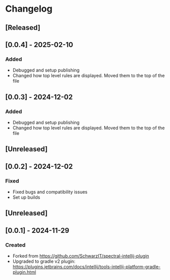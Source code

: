 <!-- @formatter:off -->
<!-- Keep a Changelog guide -> https://keepachangelog.com -->

# Changelog

## [Released]

## [0.0.4] - 2025-02-10

### Added

- Debugged and setup publishing
- Changed how top level rules are displayed. Moved them to the top of the file

## [0.0.3] - 2024-12-02

### Added

- Debugged and setup publishing
- Changed how top level rules are displayed. Moved them to the top of the file

## [Unreleased]

## [0.0.2] - 2024-12-02

### Fixed

- Fixed bugs and compatibility issues
- Set up builds

## [Unreleased]

## [0.0.1] - 2024-11-29

### Created

- Forked from https://github.com/SchwarzIT/spectral-intellij-plugin
- Upgraded to gradle v2 plugin: https://plugins.jetbrains.com/docs/intellij/tools-intellij-platform-gradle-plugin.html
